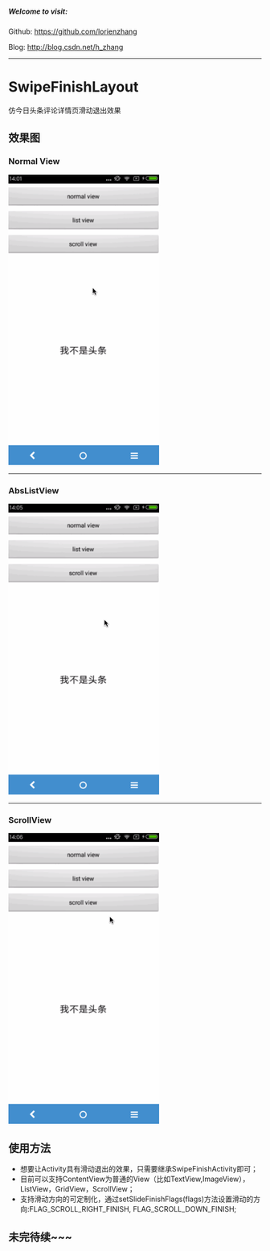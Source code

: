 ##### Welcome to visit:
Github: https://github.com/lorienzhang

Blog: http://blog.csdn.net/h_zhang

---

# SwipeFinishLayout
仿今日头条评论详情页滑动退出效果

## 效果图
### Normal View
<div class='row'>
	<img src='./normal.gif' width='300px'/>
</div>

---

### AbsListView
<div class='row'>
        <img src='./listview.gif' width='300px'/>
</div>

---

### ScrollView
<div class='row'>
        <img src='./scrollview.gif' width='300px'/>
</div>

## 使用方法

* 想要让Activity具有滑动退出的效果，只需要继承SwipeFinishActivity即可；
* 目前可以支持ContentView为普通的View（比如TextView,ImageView），ListView，GridView，ScrollView；
* 支持滑动方向的可定制化，通过setSlideFinishFlags(flags)方法设置滑动的方向:FLAG_SCROLL_RIGHT_FINISH, FLAG_SCROLL_DOWN_FINISH;

## 未完待续~~~

